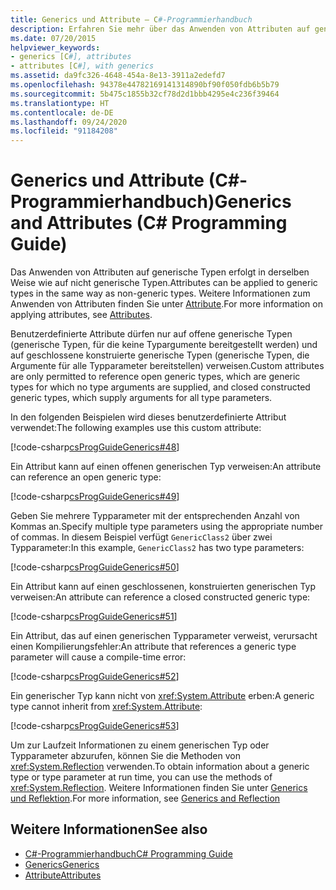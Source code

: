 ```yaml
---
title: Generics und Attribute – C#-Programmierhandbuch
description: Erfahren Sie mehr über das Anwenden von Attributen auf generische Typen. Hier finden Sie Codebeispiele und zusätzliche verfügbare Ressourcen.
ms.date: 07/20/2015
helpviewer_keywords:
- generics [C#], attributes
- attributes [C#], with generics
ms.assetid: da9fc326-4648-454a-8e13-3911a2edefd7
ms.openlocfilehash: 94378e44782169141314890bf90f050fdb6b5b79
ms.sourcegitcommit: 5b475c1855b32cf78d2d1bbb4295e4c236f39464
ms.translationtype: HT
ms.contentlocale: de-DE
ms.lasthandoff: 09/24/2020
ms.locfileid: "91184208"
---
```

# <a name="generics-and-attributes-c-programming-guide"></a><span data-ttu-id="b51dc-104">Generics und Attribute (C#-Programmierhandbuch)</span><span class="sxs-lookup"><span data-stu-id="b51dc-104">Generics and Attributes (C# Programming Guide)</span></span>

<span data-ttu-id="b51dc-105">Das Anwenden von Attributen auf generische Typen erfolgt in derselben Weise wie auf nicht generische Typen.</span><span class="sxs-lookup"><span data-stu-id="b51dc-105">Attributes can be applied to generic types in the same way as non-generic types.</span></span> <span data-ttu-id="b51dc-106">Weitere Informationen zum Anwenden von Attributen finden Sie unter [Attribute](../concepts/attributes/index.md).</span><span class="sxs-lookup"><span data-stu-id="b51dc-106">For more information on applying attributes, see [Attributes](../concepts/attributes/index.md).</span></span>  
  
 <span data-ttu-id="b51dc-107">Benutzerdefinierte Attribute dürfen nur auf offene generische Typen (generische Typen, für die keine Typargumente bereitgestellt werden) und auf geschlossene konstruierte generische Typen (generische Typen, die Argumente für alle Typparameter bereitstellen) verweisen.</span><span class="sxs-lookup"><span data-stu-id="b51dc-107">Custom attributes are only permitted to reference open generic types, which are generic types for which no type arguments are supplied, and closed constructed generic types, which supply arguments for all type parameters.</span></span>  
  
 <span data-ttu-id="b51dc-108">In den folgenden Beispielen wird dieses benutzerdefinierte Attribut verwendet:</span><span class="sxs-lookup"><span data-stu-id="b51dc-108">The following examples use this custom attribute:</span></span>  
  
 [!code-csharp[csProgGuideGenerics#48](~/samples/snippets/csharp/VS_Snippets_VBCSharp/csProgGuideGenerics/CS/Generics.cs#48)]  
  
 <span data-ttu-id="b51dc-109">Ein Attribut kann auf einen offenen generischen Typ verweisen:</span><span class="sxs-lookup"><span data-stu-id="b51dc-109">An attribute can reference an open generic type:</span></span>  
  
 [!code-csharp[csProgGuideGenerics#49](~/samples/snippets/csharp/VS_Snippets_VBCSharp/csProgGuideGenerics/CS/Generics.cs#49)]  
  
 <span data-ttu-id="b51dc-110">Geben Sie mehrere Typparameter mit der entsprechenden Anzahl von Kommas an.</span><span class="sxs-lookup"><span data-stu-id="b51dc-110">Specify multiple type parameters using the appropriate number of commas.</span></span> <span data-ttu-id="b51dc-111">In diesem Beispiel verfügt `GenericClass2` über zwei Typparameter:</span><span class="sxs-lookup"><span data-stu-id="b51dc-111">In this example, `GenericClass2` has two type parameters:</span></span>  
  
 [!code-csharp[csProgGuideGenerics#50](~/samples/snippets/csharp/VS_Snippets_VBCSharp/csProgGuideGenerics/CS/Generics.cs#50)]  
  
 <span data-ttu-id="b51dc-112">Ein Attribut kann auf einen geschlossenen, konstruierten generischen Typ verweisen:</span><span class="sxs-lookup"><span data-stu-id="b51dc-112">An attribute can reference a closed constructed generic type:</span></span>  
  
 [!code-csharp[csProgGuideGenerics#51](~/samples/snippets/csharp/VS_Snippets_VBCSharp/csProgGuideGenerics/CS/Generics.cs#51)]  
  
 <span data-ttu-id="b51dc-113">Ein Attribut, das auf einen generischen Typparameter verweist, verursacht einen Kompilierungsfehler:</span><span class="sxs-lookup"><span data-stu-id="b51dc-113">An attribute that references a generic type parameter will cause a compile-time error:</span></span>  
  
 [!code-csharp[csProgGuideGenerics#52](~/samples/snippets/csharp/VS_Snippets_VBCSharp/csProgGuideGenerics/CS/Generics.cs#52)]  
  
 <span data-ttu-id="b51dc-114">Ein generischer Typ kann nicht von <xref:System.Attribute> erben:</span><span class="sxs-lookup"><span data-stu-id="b51dc-114">A generic type cannot inherit from <xref:System.Attribute>:</span></span>  
  
 [!code-csharp[csProgGuideGenerics#53](~/samples/snippets/csharp/VS_Snippets_VBCSharp/csProgGuideGenerics/CS/Generics.cs#53)]  
  
 <span data-ttu-id="b51dc-115">Um zur Laufzeit Informationen zu einem generischen Typ oder Typparameter abzurufen, können Sie die Methoden von <xref:System.Reflection> verwenden.</span><span class="sxs-lookup"><span data-stu-id="b51dc-115">To obtain information about a generic type or type parameter at run time, you can use the methods of <xref:System.Reflection>.</span></span> <span data-ttu-id="b51dc-116">Weitere Informationen finden Sie unter [Generics und Reflektion](./generics-and-reflection.md).</span><span class="sxs-lookup"><span data-stu-id="b51dc-116">For more information, see [Generics and Reflection](./generics-and-reflection.md)</span></span>  
  
## <a name="see-also"></a><span data-ttu-id="b51dc-117">Weitere Informationen</span><span class="sxs-lookup"><span data-stu-id="b51dc-117">See also</span></span>

- [<span data-ttu-id="b51dc-118">C#-Programmierhandbuch</span><span class="sxs-lookup"><span data-stu-id="b51dc-118">C# Programming Guide</span></span>](../index.md)
- [<span data-ttu-id="b51dc-119">Generics</span><span class="sxs-lookup"><span data-stu-id="b51dc-119">Generics</span></span>](./index.md)
- [<span data-ttu-id="b51dc-120">Attribute</span><span class="sxs-lookup"><span data-stu-id="b51dc-120">Attributes</span></span>](../../../standard/attributes/index.md)
